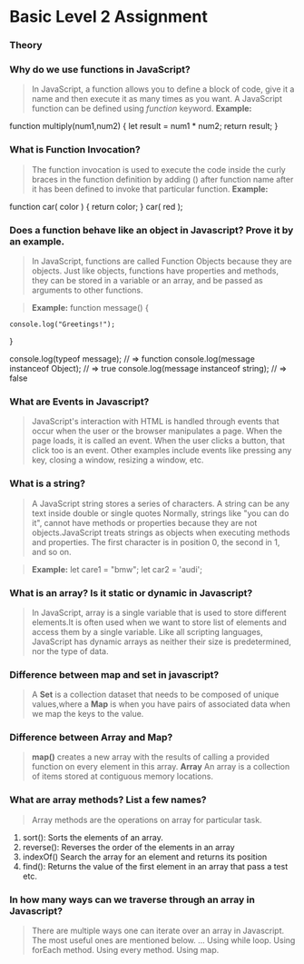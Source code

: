 # Basic Level 2 Assignment

### Theory

### Why do we use functions in **JavaScript**?

> In JavaScript, a function allows you to define a block of code, give it a name and then execute it as many times as you want. A JavaScript function can be defined using _function_ keyword.
> **Example:**

function multiply(num1,num2) {
let result = num1 \* num2;
return result;
}

### What is Function Invocation?

> The function invocation is used to execute the code inside the curly braces in the function definition by adding () after function name after it has been defined to invoke that particular function.
> **Example:**

function car( color ) {
return color;
}
car( red );

### Does a function behave like an object in Javascript? Prove it by an example.

> In JavaScript, functions are called Function Objects because they are objects. Just like objects, functions have properties and methods, they can be stored in a variable or an array, and be passed as arguments to other functions.

> **Example:**
> function message() {

    console.log("Greetings!");

}

console.log(typeof message); // => function
console.log(message instanceof Object); // => true
console.log(message instanceof string); // => false

### What are Events in Javascript?

> JavaScript's interaction with HTML is handled through events that occur when the user or the browser manipulates a page. When the page loads, it is called an event. When the user clicks a button, that click too is an event. Other examples include events like pressing any key, closing a window, resizing a window, etc.

### What is a string?

> A JavaScript string stores a series of characters.
> A string can be any text inside double or single quotes
> Normally, strings like "you can do it", cannot have methods or properties because they are not objects.JavaScript treats strings as objects when executing methods and properties.
> The first character is in position 0, the second in 1, and so on.

> **Example:**
> let care1 = "bmw";
> let car2 = 'audi';

### What is an array? Is it static or dynamic in Javascript?

> In JavaScript, array is a single variable that is used to store different elements.It is often used when we want to store list of elements and access them by a single variable. Like all scripting languages​​, JavaScript has dynamic arrays as neither their size is predetermined, nor the type of data.

### Difference between map and set in javascript?

> A **Set** is a collection dataset that needs to be composed of unique values,where a **Map** is when you have pairs of associated data when we map the keys to the value.

### Difference between Array and Map?

> **map()** creates a new array with the results of calling a provided function on every element in this array.
> **Array** An array is a collection of items stored at contiguous memory locations.

### What are array methods? List a few names?

> Array methods are the operations on array for particular task.

1. sort(): Sorts the elements of an array.
2. reverse(): Reverses the order of the elements in an array
3. indexOf() Search the array for an element and returns its position
4. find(): Returns the value of the first element in an array that pass a test etc.

### In how many ways can we traverse through an array in Javascript?

> There are multiple ways one can iterate over an array in Javascript. The most useful ones are mentioned below. ...
> Using while loop.
> Using forEach method.
> Using every method.
> Using map.
